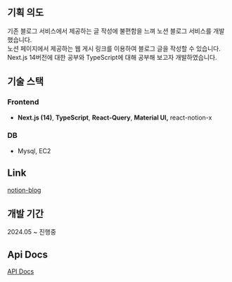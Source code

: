 ## 기획 의도

기존 블로그 서비스에서 제공하는 글 작성에 불편함을 느껴 노션 블로그 서비스를 개발했습니다.
<br>
노션 페이지에서 제공하는 웹 게시 링크를 이용하여 블로그 글을 작성할 수 있습니다.
<br>
Next.js 14버전에 대한 공부와 TypeScript에 대해 공부해 보고자 개발하였습니다.

## 기술 스택

### Frontend

- **Next.js (14)**, **TypeScript**, **React-Query**, **Material UI,** react-notion-x

### DB

- Mysql, EC2

## Link
[notion-blog](https://notion-blog-next-sigma.vercel.app/)

## 개발 기간
2024.05 ~ 진행중

## Api Docs 
[API Docs](https://github.com/kych0912/notion-blog-next/tree/main/_apidocs)
